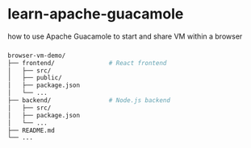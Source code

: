 # learn-apache-guacamole
how to use Apache Guacamole to start and share VM within a browser
### 
```bash
browser-vm-demo/
├── frontend/               # React frontend
│   ├── src/
│   ├── public/
│   ├── package.json
│   └── ...
├── backend/                # Node.js backend
│   ├── src/
│   ├── package.json
│   └── ...
├── README.md
└── ...
```
